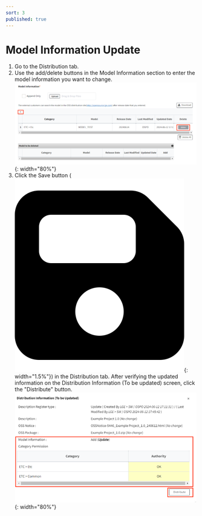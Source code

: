 ```yaml
---
sort: 3
published: true
---
```


# Model Information Update

1. Go to the Distribution tab.
2. Use the add/delete buttons in the Model Information section to enter the model information you want to change.  
   ![DistModelInfo](../../images/project/distribution/dist_model_info.png){: width="80%"}
3. Click the Save button (![SaveIcon](../../images/common/information_view_button/floppy-disk-solid.png){: width="1.5%"})
   in the Distribution tab. After verifying the updated information on the Distribution Information (To be updated) screen, 
   click the "Distribute" button.  
   ![DistModelInfoUpdate](../../images/project/distribution/dist_model_info_update.png){: width="80%"}